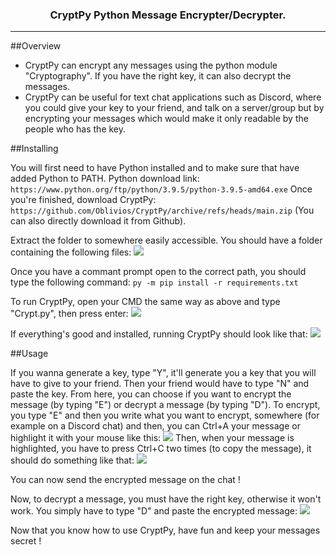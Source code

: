 <h3 align="center">
  CryptPy
	Python Message Encrypter/Decrypter.
</h3>

---

##Overview

- CryptPy can encrypt any messages using the python module "Cryptography". If you have the right key, it can also decrypt the messages.
- CryptPy can be useful for text chat applications such as Discord, where you could give your key to your friend, and talk on a server/group but by encrypting your messages which would make it only readable by the people who has the key.

##Installing

You will first need to have Python installed and to make sure that have added Python to PATH.
Python download link:
`
https://www.python.org/ftp/python/3.9.5/python-3.9.5-amd64.exe
`
Once you're finished, download CryptPy:
`
https://github.com/Oblivios/CryptPy/archive/refs/heads/main.zip
`
(You can also directly download it from Github).

Extract the folder to somewhere easily accessible.
You should have a folder containing the following files:
<img src="https://gyazo.com/563bdf53bf0bfa2792bb7aebf7910eb1">

Once you have a commant prompt open to the correct path, you should type the following command:
`py -m pip install -r requirements.txt`

To run CryptPy, open your CMD the same way as above and type "Crypt.py", then press enter:
<img src="https://gyazo.com/4de4b644cc1a21397f242a589365b6bd">

If everything's good and installed, running CryptPy should look like that:
<img src="https://gyazo.com/ca088ef9a7a462b9ff8481c9c4634144">

##Usage

If you wanna generate a key, type "Y", it'll generate you a key that you will have to give to your friend.
Then your friend would have to type "N" and paste the key.
From here, you can choose if you want to encrypt the message (by typing "E") or decrypt a message (by typing "D").
To encrypt, you type "E" and then you write what you want to encrypt, somewhere (for example on a Discord chat) and then, you can Ctrl+A your message or highlight it with your mouse like this:
<img src="https://gyazo.com/312a0a51af1fd1e03babf09b24d05961">
Then, when your message is highlighted, you have to press Ctrl+C two times (to copy the message), it should do something like that:
<img src="https://gyazo.com/f8da797901179ccaf0c8d9e0f1cbe2a4">

You can now send the encrypted message on the chat !

Now, to decrypt a message, you must have the right key, otherwise it won't work.
You simply have to type "D" and paste the encrypted message:
<img src="https://gyazo.com/0455d23d02045a9172190f6750010919">

Now that you know how to use CryptPy, have fun and keep your messages secret !
